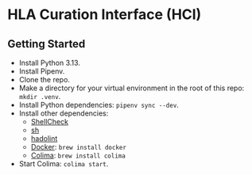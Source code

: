 # HLA Curation Interface (HCI)

## Getting Started

- Install Python 3.13.
- Install Pipenv.
- Clone the repo.
- Make a directory for your virtual environment in the root of this repo:
  `mkdir .venv`.
- Install Python dependencies: `pipenv sync --dev`.
- Install other dependencies:
    - [ShellCheck](https://www.shellcheck.net/)
    - [sh](https://github.com/mvdan/sh)
    - [hadolint](https://github.com/hadolint/hadolint)
    - [Docker](https://www.docker.com/): `brew install docker`
    - [Colima](https://github.com/abiosoft/colima): `brew install colima`
- Start Colima: `colima start`.